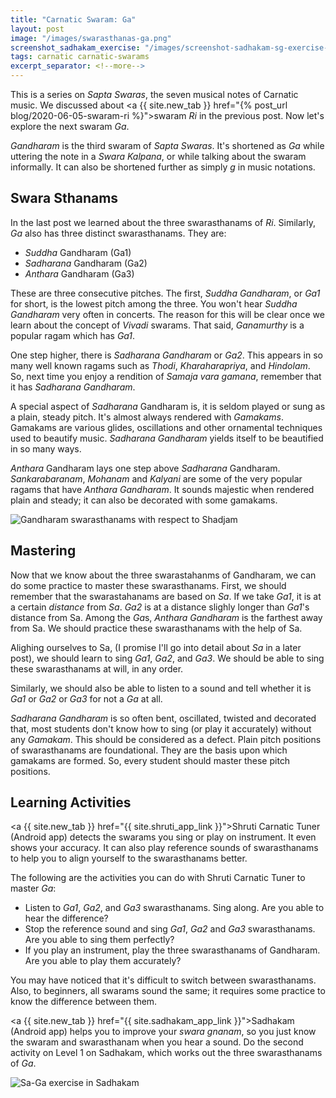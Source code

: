 ```yaml
---
title: "Carnatic Swaram: Ga"
layout: post
image: "/images/swarasthanas-ga.png"
screenshot_sadhakam_exercise: "/images/screenshot-sadhakam-sg-exercise-marked.png"
tags: carnatic carnatic-swarams
excerpt_separator: <!--more-->
---
```


This is a series on *Sapta Swaras*, the seven musical notes of Carnatic music. We discussed about <a {{ site.new_tab }} href="{% post_url blog/2020-06-05-swaram-ri %}">swaram <em>Ri</em></a> in the previous post. Now let's explore the next swaram *Ga*.

*Gandharam* is the third swaram of *Sapta Swaras*. It's shortened as *Ga* while uttering the note in a *Swara Kalpana*, or while talking about the swaram informally. It can also be shortened further as simply *g* in music notations.

## Swara Sthanams

In the last post we learned about the three swarasthanams of *Ri*.  Similarly, *Ga* also has three distinct swarasthanams. They are:

<!--more-->

* *Suddha* Gandharam (Ga1)
* *Sadharana* Gandharam (Ga2)
* *Anthara* Gandharam (Ga3)

These are three consecutive pitches. The first, *Suddha Gandharam*, or *Ga1* for short, is the lowest pitch among the three. You won't hear *Suddha Gandharam* very often in concerts. The reason for this will be clear once we learn about the concept of *Vivadi* swarams. That said, *Ganamurthy* is a popular ragam which has *Ga1*.

One step higher, there is *Sadharana Gandharam* or *Ga2*. This appears in so many well known ragams such as *Thodi*, *Kharaharapriya*, and *Hindolam*. So, next time you enjoy a rendition of *Samaja vara gamana*, remember that it has *Sadharana Gandharam*.

A special aspect of *Sadharana* Gandharam is, it is seldom played or sung as a plain, steady pitch. It's almost always rendered with *Gamakams*. Gamakams are various glides, oscillations and other ornamental techniques used to beautify music. *Sadharana Gandharam* yields itself to be beautified in so many ways.

*Anthara* Gandharam lays one step above *Sadharana* Gandharam. *Sankarabaranam*, *Mohanam* and *Kalyani* are some of the very popular ragams that have *Anthara Gandharam*. It sounds majestic when rendered plain and steady; it can also be decorated with some gamakams.

<script type="application/ld+json">
{
  "@context": "http://schema.org/",
  "@type": "ImageObject",
  "author": "Ananth Pattabiraman",
  "ContentUrl": "{{ page.image | absolute_url }}",
  "InLanguage": "English",
  "name": "Pitch positions of Gandharam swarasthanams with respect to Shadjam",
  "isFamilyFriendly": true,
  "keywords": [ "Carnatic Music", "music theory", "swarams", "swarasthanams" ]
}
</script>
<div class="row justify-content-center pb-3">
  <div class="col">
    <img
        class="img-fluid"
        src="{{ page.image }}"
        alt="Gandharam swarasthanams with respect to Shadjam"
    />
  </div>
</div>

## Mastering

Now that we know about the three swarastahanms of Gandharam, we can do some practice to master these swarasthanams. First, we should remember that the swarastahanams are based on *Sa*. If we take *Ga1*, it is at a certain *distance* from *Sa*. *Ga2* is at a distance slighly longer than *Ga1*'s distance from Sa. Among the *Ga*s, *Anthara Gandharam* is the farthest away from Sa. We should practice these swarasthanams with the help of Sa.

Alighing ourselves to Sa, (I promise I'll go into detail about *Sa* in a later post), we should learn to sing *Ga1*, *Ga2*, and *Ga3*. We should be able to sing these swarasthanams at will, in any order.

Similarly, we should also be able to listen to a sound and tell whether it is *Ga1* or *Ga2* or *Ga3* for not a *Ga* at all.

*Sadharana Gandharam* is so often bent, oscillated, twisted and decorated that, most students don't know how to sing (or play it accurately) without any *Gamakam*. This should be considered as a defect. Plain pitch positions of swarasthanams are foundational. They are the basis upon which gamakams are formed. So, every student should master these pitch positions.

## Learning Activities

<a {{ site.new_tab }} href="{{ site.shruti_app_link }}">Shruti Carnatic Tuner</a> (Android app) detects the swarams you sing or play on instrument. It even shows your accuracy. It can also play reference sounds of swarasthanams to help you to align yourself to the swarasthanams better.

The following are the activities you can do with Shruti Carnatic Tuner to master *Ga*:

* Listen to *Ga1*, *Ga2*, and *Ga3* swarasthanams. Sing along. Are you able to hear the difference?
* Stop the reference sound and sing *Ga1*, *Ga2* and *Ga3* swarasthanams. Are you able to sing them perfectly?
* If you play an instrument, play the three swarasthanams of Gandharam. Are you able to play them accurately?

You may have noticed that it's difficult to switch between swarasthanams. Also, to beginners, all swarams sound the same; it requires some practice to know the difference between them.

<a {{ site.new_tab }} href="{{ site.sadhakam_app_link }}">Sadhakam</a> (Android app) helps you to improve your *swara gnanam*, so you just know the swaram and swarasthanam when you hear a sound. Do the second activity on Level 1 on Sadhakam, which works out the three swarasthanams of *Ga*.

<script type="application/ld+json">
{
  "@context": "http://schema.org/",
  "@type": "ImageObject",
  "author": "Ananth Pattabiraman",
  "ContentUrl": "{{ page.screenshot_sadhakam_exercise | absolute_url }}",
  "InLanguage": "English",
  "name": "Screenshot of Sadhakam app showing exercise Sa-Ga",
  "isFamilyFriendly": true,
  "keywords": [ "Carnatic Music", "Ear Training", "Sadhakam", "Music Practice" ]
}
</script>
<div class="row justify-content-center pb-3">
  <div class="col-sm col-md-6">
    <img 
        class="img-fluid"
        src="{{ page.screenshot_sadhakam_exercise }}"
        alt="Sa-Ga exercise in Sadhakam"
    />
  </div>
</div>
